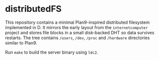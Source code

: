# distributedFS

This repository contains a minimal Plan9-inspired distributed filesystem implemented in D.
It mirrors the early layout from the `internetcomputer` project and stores file blocks
in a small disk-backed DHT so data survives restarts. The tree contains `/users`, `/dev`, `/proc` and
`/hardware` directories similar to Plan9.

Run `make` to build the server binary using `ldc2`.
